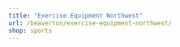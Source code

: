 ```yaml
---
title: "Exercise Equipment Northwest"
url: /beaverton/exercise-equipment-northwest/
shop: sports
---
```

